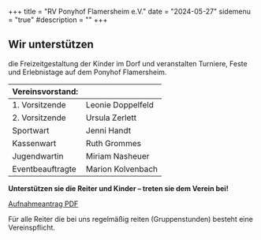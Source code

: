 +++
title = "RV Ponyhof Flamersheim e.V." 
date = "2024-05-27" 
sidemenu = "true" 
#description = ""
+++

## Wir unterstützen
die Freizeitgestaltung der Kinder im Dorf und veranstalten Turniere, Feste und Erlebnistage auf dem Ponyhof Flamersheim.

Vereinsvorstand:   | &nbsp;
 :---------------- | :-----------------
1. Vorsitzende     | Leonie Doppelfeld  
2. Vorsitzende     | Ursula Zerlett   
Sportwart          | Jenni Handt  
Kassenwart         | Ruth Grommes  
Jugendwartin       | Miriam Nasheuer
Eventbeauftragte   | Marion Kolvenbach  

**Unterstützen sie die Reiter und Kinder – treten sie dem Verein bei!**

[Aufnahmeantrag PDF](/downloads/aufnahmeantrag.pdf)

Für alle Reiter die bei uns regelmäßig reiten (Gruppenstunden) besteht eine Vereinspflicht.

